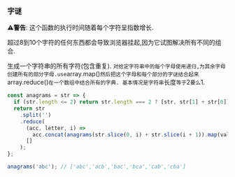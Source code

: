 ### 字谜

⚠️**警告**: 这个函数的执行时间随着每个字符呈指数增长. 

超过8到10个字符的任何东西都会导致浏览器挂起,因为它试图解决所有不同的组合. 

生成一个字符串的所有字符(包含重复). `对给定字符串中的每个字母使用递归,为其余字母创建所有的部分字母.use`array.map()`然后把这个字母和每个部分的字谜结合起来`array.reduce()`在一个数组中结合所有的字典. 基本情况是字符串`长度`等于`2`要么`1. 

```js
const anagrams = str => {
  if (str.length <= 2) return str.length === 2 ? [str, str[1] + str[0]] : [str];
  return str
    .split('')
    .reduce(
      (acc, letter, i) =>
        acc.concat(anagrams(str.slice(0, i) + str.slice(i + 1)).map(val => letter + val)),
      []
    );
};
```

```js
anagrams('abc'); // ['abc','acb','bac','bca','cab','cba']
```